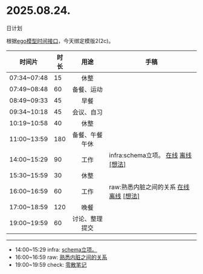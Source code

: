 # 2025.08.24.
日计划

根据[ego模型时间接口](https://gitee.com/hyg/blog/blob/master/timeflow.md)，今天绑定模版2(2c)。

| 时间片 | 时长 | 用途 | 手稿 |
| --- | --- | :---: | --- |
| 07:34~07:48 | 15 | 休整 |  |
| 07:49~08:48 | 60 | 备餐、运动 |  |
| 08:49~09:33 | 45 | 早餐 |  |
| 09:34~10:18 | 45 | 会议、自习 |  |
| 10:19~10:58 | 40 | 休整 |  |
| 11:00~13:59 | 180 | 备餐、午餐午休 |  |
| 14:00~15:29 | 90 | 工作 | infra:schema立项。 [在线](http://simp.ly/p/lsBYG9) [离线](../../draft/2025/20250824140000.md) <a href="mailto:huangyg@mars22.com?subject=关于2025.08.24.[infra:schema立项。]任务&body=日期: 20250824%0D%0A序号: 6%0D%0A手稿:../../draft/2025/20250824140000.md%0D%0A---请勿修改邮件主题及以上内容 从下一行开始写您的想法---%0D%0A">[想法]</a> |
| 15:30~15:59 | 30 | 休整 |  |
| 16:00~16:59 | 60 | 工作 | raw:熟悉内脏之间的关系 [在线](http://simp.ly/p/MpcbHD) [离线](../../draft/2025/20250824160000.md) <a href="mailto:huangyg@mars22.com?subject=关于2025.08.24.[raw:熟悉内脏之间的关系]任务&body=日期: 20250824%0D%0A序号: 8%0D%0A手稿:../../draft/2025/20250824160000.md%0D%0A---请勿修改邮件主题及以上内容 从下一行开始写您的想法---%0D%0A">[想法]</a> |
| 17:00~18:59 | 120 | 晚餐 |  |
| 19:00~19:59 | 60 | 讨论、整理提交 |  |

---

- 14:00~15:29	infra: [schema立项。](../../draft/2025/20250824.01.md)
- 16:00~16:59	raw: [熟悉内脏之间的关系](../../draft/2025/20250824.02.md)
- 19:00~19:59	check: [零散笔记](../../draft/2025/20250824.03.md)
